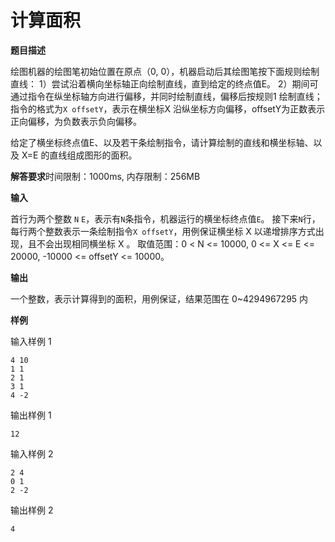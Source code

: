 # 计算面积

**题目描述**

绘图机器的绘图笔初始位置在原点（0, 0），机器启动后其绘图笔按下面规则绘制直线：
1）尝试沿着横向坐标轴正向绘制直线，直到给定的终点值E。
2）期间可通过指令在纵坐标轴方向进行偏移，并同时绘制直线，偏移后按规则1 绘制直线；指令的格式为`X offsetY`，表示在横坐标X 沿纵坐标方向偏移，offsetY为正数表示正向偏移，为负数表示负向偏移。

给定了横坐标终点值E、以及若干条绘制指令，请计算绘制的直线和横坐标轴、以及 X=E 的直线组成图形的面积。

**解答要求**时间限制：1000ms, 内存限制：256MB

**输入**

首行为两个整数 `N` `E`，表示有`N`条指令，机器运行的横坐标终点值`E`。
接下来`N`行，每行两个整数表示一条绘制指令`X offsetY`，用例保证横坐标 X 以递增排序方式出现，且不会出现相同横坐标 X 。
取值范围：0 < N <= 10000, 0 <= X <= E <= 20000, -10000 <= offsetY <= 10000。

**输出**

一个整数，表示计算得到的面积，用例保证，结果范围在 0~4294967295 内

**样例**

输入样例 1

```
4 10
1 1
2 1
3 1
4 -2
```

输出样例 1

```
12
```

输入样例 2

```
2 4
0 1
2 -2
```

输出样例 2

```
4
```